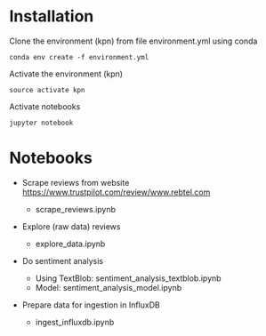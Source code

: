 # Installation #

Clone the environment (kpn) from file environment.yml using conda

```shell
conda env create -f environment.yml
```

Activate the environment (kpn)
```shell
source activate kpn
```

Activate notebooks
```shell
jupyter notebook
```

# Notebooks #
* Scrape reviews from website https://www.trustpilot.com/review/www.rebtel.com
	* scrape_reviews.ipynb

* Explore (raw data) reviews
	* explore_data.ipynb

* Do sentiment analysis 
	* Using TextBlob: sentiment_analysis_textblob.ipynb
	* Model: sentiment_analysis_model.ipynb

* Prepare data for ingestion in InfluxDB
	* ingest_influxdb.ipynb



